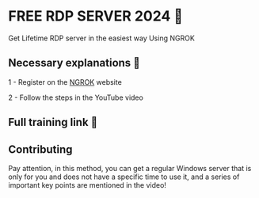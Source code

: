 # FREE RDP SERVER 2024 🥷

Get Lifetime RDP server in the easiest way Using NGROK

## Necessary explanations 🫡

1 - Register on the  [NGROK](https://ngrok.com/) website

2 - Follow the steps in the YouTube video
## Full training link 👀


## Contributing

Pay attention, in this method, you can get a regular Windows server that is only for you and does not have a specific time to use it, and a series of important key points are mentioned in the video!
